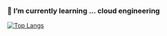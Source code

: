### 🌱 I’m currently learning ... cloud engineering



﻿[![Top Langs](https://github-readme-stats.vercel.app/api/top-langs/?username=mandoo-it&langs_count=5&layout=compact)](https://github.com/mandoo-it/)
